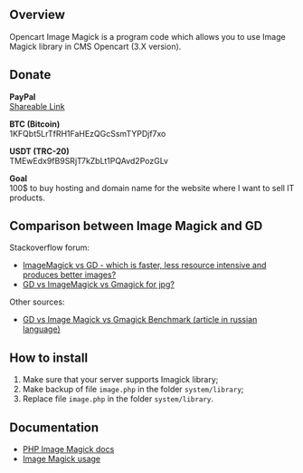 <h2>Overview</h2>
<p>Opencart Image Magick is a program code which allows you to use Image Magick library in CMS Opencart (3.X version).</p>
<h2>Donate</h2>
<p><b>PayPal</b><br><a href="https://www.paypal.com/donate/?business=XY9NY34MQP9XW&no_recurring=0&item_name=Thanks+for+your+support%21+I+will+keep+doing+good+job.&currency_code=USD">Shareable Link</a></p>
<p><b>BTC (Bitcoin)</b><br>1KFQbt5LrTfRH1FaHEzQGcSsmTYPDjf7xo</p>
<p><b>USDT (TRC-20)</b><br>TMEwEdx9fB9SRjT7kZbLt1PQAvd2PozGLv</p>
<p><b>Goal</b><br>100$ to buy hosting and domain name for the website where I want to sell IT products.</p>
<h2>Comparison between Image Magick and GD</h2>
<p>Stackoverflow forum:</p>
<ul>
  <li><a href="https://stackoverflow.com/questions/8319203/imagemagick-vs-gd-which-is-faster-less-resource-intensive-and-produces-better">ImageMagick vs GD - which is faster, less resource intensive and produces better images?</a></li>
  <li><a href="https://stackoverflow.com/questions/5282072/gd-vs-imagemagick-vs-gmagick-for-jpg">GD vs ImageMagick vs Gmagick for jpg?</a></li>  
</ul>
<p>Other sources:</p>
<ul>
  <li><a href="https://habr.com/ru/post/188666/">GD vs Image Magick vs Gmagick Benchmark (article in russian language)</a></li>
</ul>
<h2>How to install</h2>
<ol>
  <li>Make sure that your server supports Imagick library;</li>
  <li>Make backup of file <code>image.php</code> in the folder <code>system/library</code>;</li>
  <li>Replace file <code>image.php</code> in the folder <code>system/library</code>.</li>
</ol>
<h2>Documentation</h2>
<ul>
  <li><a href="https://www.php.net/manual/en/book.imagick.php">PHP Image Magick docs</a></li>
  <li><a href="https://legacy.imagemagick.org/Usage/">Image Magick usage</a></li>
</ul>
